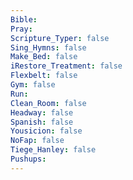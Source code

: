 ```yaml
---
Bible: 
Pray: 
Scripture_Typer: false
Sing_Hymns: false
Make_Bed: false
iRestore_Treatment: false
Flexbelt: false
Gym: false
Run: 
Clean_Room: false
Headway: false
Spanish: false
Yousicion: false
NoFap: false
Tiege_Hanley: false
Pushups:
---
```



